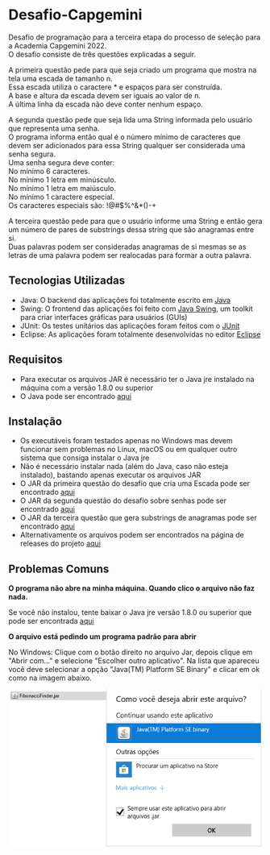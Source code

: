 # Desafio-Capgemini
Desafio de programação para a terceira etapa do processo de seleção para a Academia Capgemini 2022.<br />
O desafio consiste de três questões explicadas a seguir. 

A primeira questão pede para que seja criado um programa que mostra na tela uma escada de tamanho n.<br />
Essa escada utiliza o caractere * e espaços para ser construída.<br />
A base e altura da escada devem ser iguais ao valor de n.<br />
A última linha da escada não deve conter nenhum espaço.<br />

A segunda questão pede que seja lida uma String informada pelo usuário que representa uma senha.<br />
O programa informa então qual é o número mínimo de caracteres que devem ser adicionados para essa String qualquer ser considerada uma senha segura.<br />
Uma senha segura deve conter:<br />
No mínimo 6 caracteres.<br />
No mínimo 1 letra em minúsculo.<br />
No mínimo 1 letra em maiúsculo.<br />
No mínimo 1 caractere especial.<br />
Os caracteres especiais são: !@#$%^&*()-+

A terceira questão pede para que o usuário informe uma String e então gera um número de pares de substrings dessa string que são anagramas entre si.<br />
Duas palavras podem ser consideradas anagramas de si mesmas se as letras de uma palavra podem ser realocadas para formar a outra palavra.

## Tecnologias Utilizadas
- Java: O backend das aplicações foi totalmente escrito em [Java](https://java.com/en/download/help/whatis_java.html)
- Swing: O frontend das aplicações foi feito com [Java Swing](https://docs.oracle.com/javase/7/docs/api/javax/swing/package-summary.html), um toolkit para criar interfaces gráficas para usuários (GUIs)
- JUnit: Os testes unitários das aplicações foram feitos com o [JUnit](https://www.oracle.com/technical-resources/articles/adf/essentials-part5.html)
- Eclipse: As aplicações foram totalmente desenvolvidas no editor [Eclipse](https://www.eclipse.org/downloads/packages/release/kepler/sr1/eclipse-ide-java-developers)

## Requisitos
- Para executar os arquivos JAR é necessário ter o Java jre instalado na máquina com a versão 1.8.0 ou superior
- O Java pode ser encontrado [aqui](https://java.com/en/download/manual.jsp)

## Instalação
- Os executáveis foram testados apenas no Windows mas devem funcionar sem problemas no Linux, macOS ou em qualquer outro sistema que consiga instalar o Java jre
- Não é necessário instalar nada (além do Java, caso não esteja instalado), bastando apenas executar os arquivos JAR
- O JAR da primeira questão do desafio que cria uma Escada pode ser encontrado [aqui](https://github.com/AndreyFabricio/Desafio-Capgemini/blob/main/Escada/releases/DesafioEscada.jar)
- O JAR da segunda questão do desafio sobre senhas pode ser encontrado [aqui](https://github.com/AndreyFabricio/Desafio-Capgemini/blob/main/Senha/releases/DesafioSenha.jar)
- O JAR da terceira questão que gera substrings de anagramas pode ser encontrado [aqui](https://github.com/AndreyFabricio/Desafio-Capgemini/blob/main/Anagrama/releases/DesafioAnagrama.jar)
- Alternativamente os arquivos podem ser encontrados na página de releases do projeto [aqui](https://github.com/AndreyFabricio/Desafio-Capgemini/releases)

## Problemas Comuns

**O programa não abre na minha máquina. Quando clico o arquivo não faz nada.**

Se você não instalou, tente baixar o Java jre versão 1.8.0 ou superior que pode ser encontrada [aqui](https://java.com/en/download/manual.jsp)

**O arquivo está pedindo um programa padrão para abrir**

No Windows:
Clique com o botão direito no arquivo Jar, depois clique em "Abrir com..." e selecione "Escolher outro aplicativo". Na lista que apareceu você deve selecionar a opção "Java(TM) Platform SE Binary" e clicar em ok como na imagem abaixo.

![Jar](https://github.com/AndreyFabricio/Fibonacci-Finder/blob/main/FibonacciFinder%20images/default-java-open.png)
